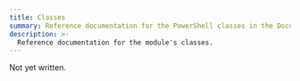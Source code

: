 ```yaml
---
title: Classes
summary: Reference documentation for the PowerShell classes in the Documentarian.Vale module.
description: >-
  Reference documentation for the module's classes.
---
```


Not yet written.

